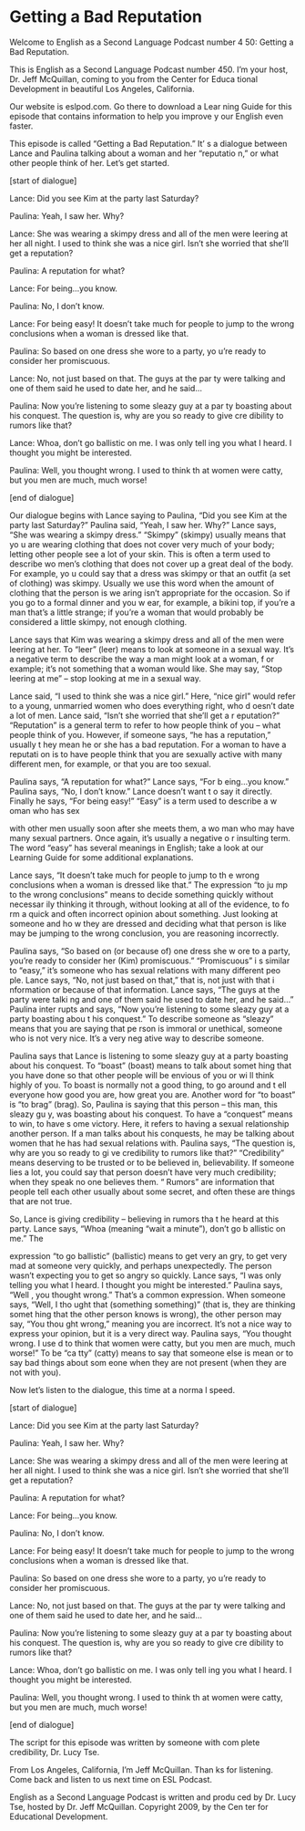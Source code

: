 # Getting a Bad Reputation

Welcome to English as a Second Language Podcast number 4 50: Getting a Bad Reputation. 

This is English as a Second Language Podcast number 450.  I’m your host, Dr. Jeff McQuillan, coming to you from the Center for Educa tional Development in beautiful Los Angeles, California. 

Our website is eslpod.com.  Go there to download a Lear ning Guide for this episode that contains information to help you improve y our English even faster. 

This episode is called “Getting a Bad Reputation.”  It’ s a dialogue between Lance and Paulina talking about a woman and her “reputatio n,” or what other people think of her.  Let’s get started. 

[start of dialogue] 

Lance:  Did you see Kim at the party last Saturday?   

Paulina:  Yeah, I saw her.  Why? 

Lance:  She was wearing a skimpy dress and all of the men were leering at her all night.  I used to think she was a nice girl.  Isn’t  she worried that she’ll get a reputation? 

Paulina:  A reputation for what? 

Lance:  For being…you know. 

Paulina:  No, I don’t know. 

Lance:  For being easy!  It doesn’t take much for people  to jump to the wrong conclusions when a woman is dressed like that.   

Paulina:  So based on one dress she wore to a party, yo u’re ready to consider her promiscuous. 

Lance:  No, not just based on that.  The guys at the par ty were talking and one of them said he used to date her, and he said…   

 Paulina:  Now you’re listening to some sleazy guy at a par ty boasting about his conquest.  The question is, why are you so ready to give cre dibility to rumors like that? 

Lance:  Whoa, don’t go ballistic on me.  I was only tell ing you what I heard.  I thought you might be interested.   

Paulina:  Well, you thought wrong.  I used to think th at women were catty, but you men are much, much worse! 

[end of dialogue] 

Our dialogue begins with Lance saying to Paulina, “Did  you see Kim at the party last Saturday?”  Paulina said, “Yeah, I saw her.  Why?”   Lance says, “She was wearing a skimpy dress.”  “Skimpy” (skimpy) usually means that yo u are wearing clothing that does not cover very much of your body; letting  other people see a lot of your skin.  This is often a term used to describe wo men’s clothing that does not cover up a great deal of the body.  For example, yo u could say that a dress was skimpy or that an outfit (a set of clothing) was skimpy.  Usually we use this word when the amount of clothing that the person is we aring isn’t appropriate for the occasion.  So if you go to a formal dinner and you w ear, for example, a bikini top, if you’re a man that’s a little strange; if you’re  a woman that would probably be considered a little skimpy, not enough clothing. 

Lance says that Kim was wearing a skimpy dress and all of the  men were leering at her.  To “leer” (leer) means to look at someone in  a sexual way.  It’s a negative term to describe the way a man might look at a woman, f or example; it’s not something that a woman would like.  She may say, “Stop leering at me” – stop looking at me in a sexual way. 

Lance said, “I used to think she was a nice girl.”  Here, “nice girl” would refer to a young, unmarried women who does everything right, who d oesn’t date a lot of men.  Lance said, “Isn’t she worried that she’ll get a r eputation?”  “Reputation” is a general term to refer to how people think of you – what people think of you. However, if someone says, “he has a reputation,” usually t hey mean he or she has a bad reputation.  For a woman to have a reputati on is to have people think that you are sexually active with many different men, for example, or that you are too sexual. 

Paulina says, “A reputation for what?”  Lance says, “For b eing…you know.” Paulina says, “No, I don’t know.”  Lance doesn’t want t o say it directly.  Finally he says, “For being easy!”  “Easy” is a term used to describe a w oman who has sex  

 with other men usually soon after she meets them, a wo man who may have many sexual partners.  Once again, it’s usually a negative o r insulting term.  The word “easy” has several meanings in English; take a look at  our Learning Guide for some additional explanations. 

Lance says, “It doesn’t take much for people to jump to th e wrong conclusions when a woman is dressed like that.”  The expression “to ju mp to the wrong conclusions” means to decide something quickly without necessar ily thinking it through, without looking at all of the evidence, to fo rm a quick and often incorrect opinion about something.  Just looking at someone and ho w they are dressed and deciding what that person is like may be jumping to the wrong conclusion, you are reasoning incorrectly.   

Paulina says, “So based on (or because of) one dress she w ore to a party, you’re ready to consider her (Kim) promiscuous.”  “Promiscuous” i s similar to “easy,” it’s someone who has sexual relations with many different peo ple.  Lance says, “No, not just based on that,” that is, not just with that i nformation or because of that information.  Lance says, “The guys at the party were talki ng and one of them said he used to date her, and he said…”  Paulina inter rupts and says, “Now you’re listening to some sleazy guy at a party boasting abou t his conquest.”  To describe someone as “sleazy” means that you are saying that pe rson is immoral or unethical, someone who is not very nice.  It’s a very neg ative way to describe someone. 

Paulina says that Lance is listening to some sleazy guy at a party boasting about his conquest.  To “boast” (boast) means to talk about somet hing that you have done so that other people will be envious of you or wi ll think highly of you.  To boast is normally not a good thing, to go around and t ell everyone how good you are, how great you are.  Another word for “to boast” is “to brag” (brag).  So, Paulina is saying that this person – this man, this sleazy gu y, was boasting about his conquest.  To have a “conquest” means to win, to have s ome victory.  Here, it refers to having a sexual relationship another person.  If a man talks about his conquests, he may be talking about women that he has had sexual relations with. Paulina says, “The question is, why are you so ready to gi ve credibility to rumors like that?”  “Credibility” means deserving to be trusted or to be believed in, believability.  If someone lies a lot, you could say that person doesn’t have very much credibility; when they speak no one believes them.  “ Rumors” are information that people tell each other usually about some secret, and often these are things that are not true.   

So, Lance is giving credibility – believing in rumors tha t he heard at this party. Lance says, “Whoa (meaning “wait a minute”), don’t go b allistic on me.”  The  

 expression “to go ballistic” (ballistic) means to get very an gry, to get very mad at someone very quickly, and perhaps unexpectedly.  The person  wasn’t expecting you to get so angry so quickly.  Lance says, “I was only telling  you what I heard. I thought you might be interested.”  Paulina says, “Well , you thought wrong.” That’s a common expression.  When someone says, “Well, I tho ught that (something something)” (that is, they are thinking somet hing that the other person knows is wrong), the other person may say, “You thou ght wrong,” meaning you are incorrect.  It’s not a nice way to express  your opinion, but it is a very direct way.  Paulina says, “You thought wrong.  I use d to think that women were catty, but you men are much, much worse!”  To be “ca tty” (catty) means to say that someone else is mean or to say bad things about som eone when they are not present (when they are not with you). 

Now let’s listen to the dialogue, this time at a norma l speed. 

[start of dialogue] 

Lance:  Did you see Kim at the party last Saturday?   

Paulina:  Yeah, I saw her.  Why? 

Lance:  She was wearing a skimpy dress and all of the men were leering at her all night.  I used to think she was a nice girl.  Isn’t  she worried that she’ll get a reputation? 

Paulina:  A reputation for what? 

Lance:  For being…you know. 

Paulina:  No, I don’t know. 

Lance:  For being easy!  It doesn’t take much for people  to jump to the wrong conclusions when a woman is dressed like that.   

Paulina:  So based on one dress she wore to a party, yo u’re ready to consider her promiscuous. 

Lance:  No, not just based on that.  The guys at the par ty were talking and one of them said he used to date her, and he said…   

 Paulina:  Now you’re listening to some sleazy guy at a par ty boasting about his conquest.  The question is, why are you so ready to give cre dibility to rumors like that? 

Lance:  Whoa, don’t go ballistic on me.  I was only tell ing you what I heard.  I thought you might be interested.   

Paulina:  Well, you thought wrong.  I used to think th at women were catty, but you men are much, much worse! 

[end of dialogue] 

The script for this episode was written by someone with com plete credibility, Dr. Lucy Tse.   

From Los Angeles, California, I’m Jeff McQuillan.  Than ks for listening.  Come back and listen to us next time on ESL Podcast. 

English as a Second Language Podcast is written and produ ced by Dr. Lucy Tse, hosted by Dr. Jeff McQuillan.  Copyright 2009, by the Cen ter for Educational Development.

